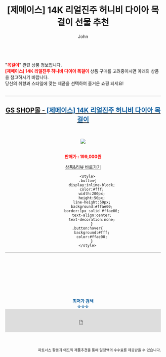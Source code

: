 ﻿---
layout: post
title:  "[제메이스] 14K 리얼진주 허니비 다이아 목걸이 선물 추천"
author: John
categories: [ 목걸이 ]
tags: [ 목걸이, 목걸이 선풍기, 목걸이 브랜드, 목걸이형 선풍기, 목걸이 영어로, 목걸이 길이, 목걸이 추천, 목걸이 영어, 목걸이 선물, 목걸이 선물 의미 ]
image: https://asset.m-gs.kr/prod/1003758635/1/280 
description: "[제메이스] 14K 리얼진주 허니비 다이아 목걸이 선물 추천 관련 상품으로 가장 고객 선호도가 높은 제품입니다."
toc: true
toc_sticky: true
---

<br>
"<b><font color='#ff0000'>목걸이</font></b>" 관련 상품 정보입니다.
<br>
<b><font color='#ff0000'>[제메이스] 14K 리얼진주 허니비 다이아 목걸이</font></b> 상품 구매를 고려중이시면 아래의 상품을 참고하시기 바랍니다.
<br>
당신의 취향과 스타일에 맞는 제품을 선택하여 즐거운 쇼핑 되세요!
<br><br>
<hr>
<p>
    
<center><h2><a href="https://nico.kr/rMbTq4" target="_blank"><b>GS SHOP몰 - <font color='#01579B'>[제메이스] 14K 리얼진주 허니비 다이아 목걸이</font></b></a></h2><br>

<a href="https://nico.kr/rMbTq4" target="_blank"><img src="https://asset.m-gs.kr/prod/1003758635/1/280"></a><br><br>

<b><font color='#ff0000'>판매가 : 199,000원 </font></b><br>

<a href="https://nico.kr/rMbTq4" target="_blank" class="button">상품&리뷰 바로가기</a><p>

        <style>
        .button{
            display:inline-block;
            color:#fff;
            width:200px;
            height:50px;
            line-height:50px;
            background:#ffae00;
            border:1px solid #ffae00;
            text-align:center;
            text-decoration:none;
            }
        .button:hover{
            background:#fff;
            color:#ffae00;
            }
        </style>

<hr>

<br><br><br><br><br><br><br>
<center><b><font color='#01579B' size='medium'>최저가 검색<br>
↓↓↓</font></b></center>
<center><iframe src="https://coupa.ng/b1Tbjx" width="100%" height="75" frameborder="0" scrolling="no" referrerpolicy="unsafe-url"></iframe></center>
<br><br>
<p>
<small>
    <div align="right">파트너스 활동과 애드픽 제품추천을 통해 일정액의 수수료를 제공받을 수 있습니다.</div>
</small>
</p>

